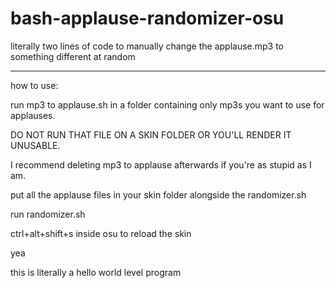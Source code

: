 # bash-applause-randomizer-osu
literally two lines of code to manually change the applause.mp3 to something different at random


__________________________________________
how to use:

run mp3 to applause.sh in a folder containing only mp3s you want to use for applauses.

DO NOT RUN THAT FILE ON A SKIN FOLDER OR YOU'LL RENDER IT UNUSABLE.

I recommend deleting mp3 to applause afterwards if you're as stupid as I am.

put all the applause files in your skin folder alongside the randomizer.sh

run randomizer.sh

ctrl+alt+shift+s inside osu to reload the skin


yea

this is literally a hello world level program
